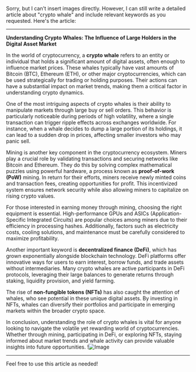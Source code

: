Sorry, but I can't insert images directly. However, I can still write a detailed article about "crypto whale" and include relevant keywords as you requested. Here's the article:

---

**Understanding Crypto Whales: The Influence of Large Holders in the Digital Asset Market**

In the world of cryptocurrency, a **crypto whale** refers to an entity or individual that holds a significant amount of digital assets, often enough to influence market prices. These whales typically have vast amounts of Bitcoin (BTC), Ethereum (ETH), or other major cryptocurrencies, which can be used strategically for trading or holding purposes. Their actions can have a substantial impact on market trends, making them a critical factor in understanding crypto dynamics.

One of the most intriguing aspects of crypto whales is their ability to manipulate markets through large buy or sell orders. This behavior is particularly noticeable during periods of high volatility, where a single transaction can trigger ripple effects across exchanges worldwide. For instance, when a whale decides to dump a large portion of its holdings, it can lead to a sudden drop in prices, affecting smaller investors who may panic sell.

Mining is another key component in the cryptocurrency ecosystem. Miners play a crucial role by validating transactions and securing networks like Bitcoin and Ethereum. They do this by solving complex mathematical puzzles using powerful hardware, a process known as **proof-of-work (PoW)** mining. In return for their efforts, miners receive newly minted coins and transaction fees, creating opportunities for profit. This incentivized system ensures network security while also allowing miners to capitalize on rising crypto values.

For those interested in earning money through mining, choosing the right equipment is essential. High-performance GPUs and ASICs (Application-Specific Integrated Circuits) are popular choices among miners due to their efficiency in processing hashes. Additionally, factors such as electricity costs, cooling solutions, and maintenance must be carefully considered to maximize profitability.

Another important keyword is **decentralized finance (DeFi)**, which has grown exponentially alongside blockchain technology. DeFi platforms offer innovative ways for users to earn interest, borrow funds, and trade assets without intermediaries. Many crypto whales are active participants in DeFi protocols, leveraging their large balances to generate returns through staking, liquidity provision, and yield farming.

The rise of **non-fungible tokens (NFTs)** has also caught the attention of whales, who see potential in these unique digital assets. By investing in NFTs, whales can diversify their portfolios and participate in emerging markets within the broader crypto space.

In conclusion, understanding the role of crypto whales is vital for anyone looking to navigate the volatile yet rewarding world of cryptocurrencies. Whether through mining, participating in DeFi, or exploring NFTs, staying informed about market trends and whale activity can provide valuable insights into future opportunities. !![Image](https://github.com/user-attachments/assets/057c907c-805e-4310-a052-f5031067f3de)

--- 

Feel free to use this article as needed!